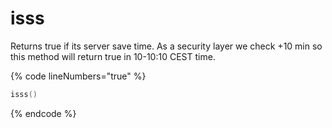 # isss

Returns true if its server save time. As a security layer we check +10 min so this method will return 
true in 10-10:10 CEST time. 

{% code lineNumbers="true" %}
```lua
isss()
```
{% endcode %}
